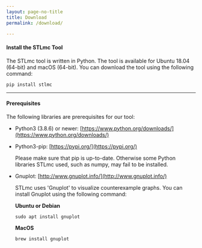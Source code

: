```yaml
---
layout: page-no-title
title: Download
permalink: /download/

---
```


#### Install the STLmc Tool

The STLmc tool is written in Python. 
The tool is available for Ubuntu 18.04 (64-bit) and macOS (64-bit). 
You can download the tool using the following command:

~~~shell
pip install stlmc
~~~

<!-- *Remark: Our tool can be run on [Ubuntu 18.04](https://ubuntu.com/download) only.
We made this restriction because one of our underlying SMT solvers, Yices2, does not support Ubuntu 20.04 on Ubuntu PPA.* -->

----

#### Prerequisites

The following libraries are prerequisites for our tool:

* Python3 (3.8.6) or newer: [https://www.python.org/downloads/](https://www.python.org/downloads/)
* Python3-pip: [https://pypi.org/](https://pypi.org/)
    
    Please make sure that pip is up-to-date. Otherwise some Python libraries STLmc used, such as numpy, may fail to be installed.

* Gnuplot: [http://www.gnuplot.info/](http://www.gnuplot.info/)

    STLmc uses 'Gnuplot' to visualize counterexample graphs. You can install Gnuplot using the following command:


    **Ubuntu or Debian**
    
    ~~~shell
    sudo apt install gnuplot
    ~~~
    
    
    **MacOS**
    
    ~~~shell
    brew install gnuplot
    ~~~